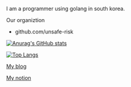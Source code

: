 I am a programmer using golang in south korea.

Our organiztion
- github.com/unsafe-risk

[![Anurag's GitHub stats](https://github-readme-stats.vercel.app/api?username=snowmerak)](https://github.com/anuraghazra/github-readme-stats)

[![Top Langs](https://github-readme-stats.vercel.app/api/top-langs/?username=snowmerak)](https://github.com/anuraghazra/github-readme-stats)

[My blog](https://snowmerak.pages.dev)

[My notion](https://snowmerak.notion.site/yongmin-42920593de4b43e380b66dd0c7945172)
